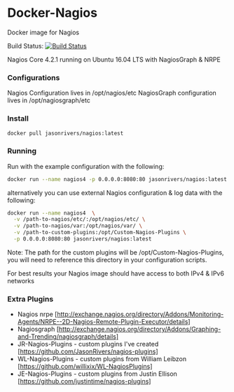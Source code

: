 # Docker-Nagios
Docker image for Nagios

Build Status: [![Build Status](https://travis-ci.org/JasonRivers/Docker-Nagios.svg?branch=master)](https://travis-ci.org/JasonRivers/Docker-Nagios)

Nagios Core 4.2.1 running on Ubuntu 16.04 LTS with NagiosGraph & NRPE

### Configurations
Nagios Configuration lives in /opt/nagios/etc
NagiosGraph configuration lives in /opt/nagiosgraph/etc

### Install

```sh
docker pull jasonrivers/nagios:latest
```

### Running

Run with the example configuration with the following:

```sh
docker run --name nagios4 -p 0.0.0.0:8080:80 jasonrivers/nagios:latest
```

alternatively you can use external Nagios configuration & log data with the following:

```sh
docker run --name nagios4  \
  -v /path-to-nagios/etc/:/opt/nagios/etc/ \
  -v /path-to-nagios/var:/opt/nagios/var/ \
  -v /path-to-custom-plugins:/opt/Custom-Nagios-Plugins \
  -p 0.0.0.0:8080:80 jasonrivers/nagios:latest
```

Note: The path for the custom plugins will be /opt/Custom-Nagios-Plugins, you will need to reference this directory in your configuration scripts.

For best results your Nagios image should have access to both IPv4 & IPv6 networks 

### Extra Plugins

* Nagios nrpe [http://exchange.nagios.org/directory/Addons/Monitoring-Agents/NRPE--2D-Nagios-Remote-Plugin-Executor/details]
* Nagiosgraph [http://exchange.nagios.org/directory/Addons/Graphing-and-Trending/nagiosgraph/details]
* JR-Nagios-Plugins -  custom plugins I've created [https://github.com/JasonRivers/nagios-plugins]
* WL-Nagios-Plugins -  custom plugins from William Leibzon [https://github.com/willixix/WL-NagiosPlugins]
* JE-Nagios-Plugins -  custom plugins from Justin Ellison [https://github.com/justintime/nagios-plugins]



